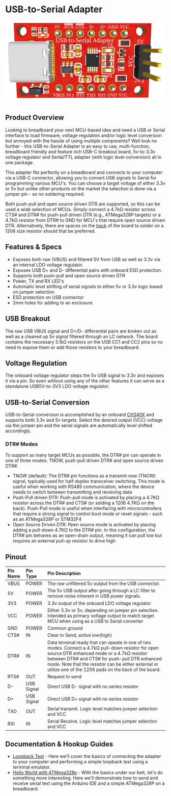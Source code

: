 # USB-to-Serial Adapter

![USB2SerialAdapter](/images/U2SFront.png)

## Product Overview

Looking to breadboard your next MCU-based idea and need a USB or Serial interface to load firmware, voltage regulation and/or logic level conversion but annoyed with the hassle of using multiple components?  Well look no further - this USB-to-Serial Adapter is an easy to use, multi-function, breadboard friendly and feature rich USB-C breakout board, 5v-to-3.3v voltage regulator and Serlal/TTL adapter (with logic level conversion) all in one package.

This adapter fits perfectly on a breadboard and connects to your computer via a USB-C connector, allowing you to convert USB signals to Serial for programming various MCU's.  You can choose a target voltage of either 3.3v or 5v but unlike other products on the market the selection is done via a jumper pin - so no soldering required.

Both push-pull and open source driven DTR are supported, so this can be used a wide selection of MCUs.  Simply connect a 4.7kΩ resistor across CTS# and DTR# for push-pull driven DTR (e.g., ATMega328P targets) or a 4.7kΩ resistor from DTR# to GND for MCU's that require open source driven DTR.  Alternatively, there are spaces on the [back](/images/U2SBack.png) of the board to solder on a 1206 size resistor should that be preferred.

## Features & Specs

- Exposes both raw (VBUS) and filtered 5V from USB as well as 3.3v via an internal LDO voltage regulator.
- Exposes USB D+ and D- differential pairs with onboard ESD protection.
- Supports both push-pull and open source driven DTR
- Power, TX and RX LED's
- Automatic level shifting of serial signals to either 5v or 3.3v logic based on jumper selection
- ESD protection on USB connector
- 2mm holes for adding to an enclosure


## USB Breakout

The raw USB VBUS signal and D+/D- differential pairs are broken out as well as a cleaned up 5v signal filtered through an LC network.  The board contains the necessary 5.1kΩ resistors on the USB CC1 and CC2 pins so no need to expose them or add those resistors to your breadboard.

## Voltage Regulation

The onboard voltage regulator steps the 5v USB signal to 3.3v and exposes it via a pin.  So even without using any of the other features it can serve as a standalone USB5V-to-3V3 LDO voltage regulator.

## USB-to-Serial Conversion

USB-to-Serial conversion is accomplished by an onboard [CH340X](/ch340.pdf) and supports both 3.3v and 5v targets.  Select the desired output (VCC) voltage via the jumper pin and the serial signals are automatically level shifted accordingly.  

### DTR# Modes
To support as many target MCUs as possible, the DTR# pin can operate in one of three modes:  TNOW, push-pull driven DTR# and open source driven DTR#.  

- TNOW (default):  The DTR# pin functions as a transmit-now (TNOW) signal, typically used for half-duplex transceiver switching.  This mode is useful when working with RS485 communication, where the device needs to switch between transmitting and receiving data
- Push-Pull driven DTR:  Push-pull mode is activated by placing a 4.7KΩ resistor across the DTR# and CTS# (or solding a 1206 4.7KΩ on the back).  Push-Pull mode is useful when interfacing with microcontrollers that require a strong signal to control boot mode or reset signals - such as an ATMega328P or STM32F4
- Open Source Driven DTR:  Ppen source mode is activated by placing adding a pull-down 4.7KΩ to the DTR# pin.  In this configuration, the DTR# pin behaves as an open-drain output, meaning it can pull low but requires an external pull-up resistor to drive high. 

## Pinout

| Pin Name          | Pin Type  | Pin Description                |
| :----------- | :----------- | :------------------------- |
| VBUS      | POWER | The raw unfiltered 5v output from the USB connector.   |
| 5V        | POWER | The 5v USB output after going through a LC filter to remove noise inherent in USB power signals.  |
| 3V3      | POWER | 3.3v output of the onboard LDO voltage regulator |
| VCC      | POWER | Either 3.3v or 5v, depending on jumper pin selection.  Intended as primary voltage output to match target MCU when using as a USB to Serial converter |
| GND      | POWER | Common ground |
| CTS#    | IN | Clear to Send, active low(high) |
| DTR#    | IN | Data terminal ready that can opeate in one of two modes.  Connect a 4.7kΩ pull-down resistor for open source DTR enhanced mode or a 4.7kΩ resistor between DTR# and CTS# for push-pull DTR enhanced mode.  Note that the resistor can be either external or utilize one of the 1206 pads on the back of the board.  |
| RTS#      | OUT | Request to send |
| D-      | USB Signal | Direct USB D- signal with no series resistor |
| D+      | USB Signal | Direct USB D+ signal with no series resistor |
| TXO      | OUT | Serial transmit.  Logic level matches jumper selection and VCC   |
| RXI      | IN | Serial Receive. Logic level matches jumper selection and VCC |


## Documentation & Hookup Guides

- [Loopback Test](/loopback.md) - Here we'll cover the basics of connecting the adapter to your computer and performing a simple loopback test using a terminal emulator.
- [Hello World with ATMega328p](/HelloATMega.md) - With the basics under our belt, let's do something more interesting.  Here we'll demonstrate how to send and receive serial text using the Arduino IDE and a simple ATMega328P on a breadboard.